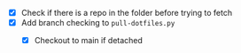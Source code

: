 - [X] Check if there is a repo in the folder before trying to fetch
- [X] Add branch checking to `pull-dotfiles.py`
    - [X] Checkout to main if detached

